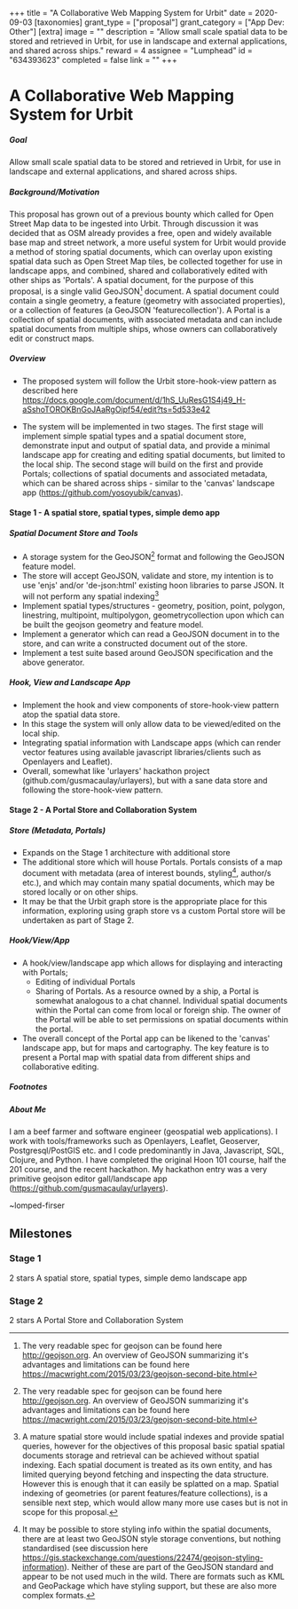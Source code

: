 +++
title = "﻿A Collaborative Web Mapping System for Urbit"
date = 2020-09-03
[taxonomies]
grant_type = ["proposal"]
grant_category = ["App Dev: Other"]
[extra]
image = ""
description = "Allow small scale spatial data to be stored and retrieved in Urbit, for use in landscape and external applications, and shared across ships."
reward = 4
assignee = "Lumphead"
id = "634393623"
completed = false
link = ""
+++

A Collaborative Web Mapping System for Urbit
==================

##### Goal


Allow small scale spatial data to be stored and retrieved in Urbit, for use in landscape and external applications, and shared across ships.

##### Background/Motivation


This proposal has grown out of a previous bounty which called for Open Street Map data to be ingested into Urbit.  Through discussion it was decided that as OSM already provides a free, open and widely available base map and street network, a more useful system for Urbit would provide a method of storing spatial documents, which can overlay upon existing spatial data such as Open Street Map tiles, be collected together for use in landscape apps, and combined, shared and collaboratively edited with other ships as 'Portals'.  A spatial document, for the purpose of this proposal, is a single valid GeoJSON[^1] document.  A spatial document could contain a single geometry, a feature (geometry with associated properties), or a collection of features (a GeoJSON 'featurecollection').  A Portal is a collection of spatial documents, with associated metadata and can include spatial documents from multiple ships, whose owners can collaboratively edit or construct maps.  

##### Overview


 * The proposed system will follow the Urbit store-hook-view pattern as described here https://docs.google.com/document/d/1hS_UuResG1S4j49_H-aSshoTOROKBnGoJAaRgOipf54/edit?ts=5d533e42

 * The system will be implemented in two stages.  The first stage will implement simple spatial types and a spatial document store, demonstrate input and output of spatial data, and provide a minimal landscape app for creating and editing spatial documents, but limited to the local ship.  The second stage will build on the first and provide Portals; collections of spatial documents and associated metadata, which can be shared across ships - similar to the 'canvas' landscape app (https://github.com/yosoyubik/canvas).

#### Stage 1 - A spatial store, spatial types, simple demo app


##### Spatial Document Store and Tools

 * A storage system for the GeoJSON[^1] format and following the GeoJSON feature model.  
 * The store will accept GeoJSON, validate and store, my intention is to use 'enjs' and/or 'de-json:html' existing hoon libraries to parse JSON.  It will not perform any spatial indexing[^2]
 * Implement spatial types/structures - geometry, position, point, polygon, linestring, multipoint, multipolygon, geometrycollection upon which can be built the geojson geometry and feature model.
 * Implement a generator which can read a GeoJSON document in to the store, and can write a constructed document out of the store.
 * Implement a test suite based around GeoJSON specification and the above generator.
 
##### Hook, View and Landscape App

 * Implement the hook and view components of store-hook-view pattern atop the spatial data store.
 * In this stage the system will only allow data to be viewed/edited on the local ship.
 * Integrating spatial information with Landscape apps (which can render vector features using available javascript libraries/clients such as Openlayers and Leaflet).
 * Overall, somewhat like 'urlayers' hackathon project (github.com/gusmacaulay/urlayers), but with a sane data store and following the store-hook-view pattern.

#### Stage 2 - A Portal Store and Collaboration System

##### Store (Metadata,  Portals)

 * Expands on the Stage 1 architecture with additional store
 * The additional store which will house Portals.  Portals consists of a map document with metadata (area of interest bounds, styling[^3], author/s etc.), and which may contain many spatial documents, which may be stored locally or on other ships.
 * It may be that the Urbit graph store is the appropriate place for this information, exploring using graph store vs a custom Portal store will be undertaken as part of Stage 2.  
 
##### Hook/View/App

* A hook/view/landscape app which allows for displaying and interacting with Portals;
   * Editing of individual Portals
   * Sharing of Portals. As a resource owned by a ship, a Portal is somewhat analogous to a chat channel. Individual spatial documents within the Portal can come from local or foreign ship.  The owner of the Portal will be able to set permissions on spatial documents within the portal.
 * The overall concept of the Portal app can be likened to the 'canvas' landscape app, but for maps and cartography.  The key feature is to present a Portal map with spatial data from different ships and collaborative editing.

##### Footnotes

[^1]: The very readable spec for geojson can be found here http://geojson.org.  An overview of GeoJSON summarizing 
it's advantages and limitations can be found here https://macwright.com/2015/03/23/geojson-second-bite.html

[^2]: A mature spatial store would include spatial indexes and provide spatial queries, however for the objectives of this proposal basic spatial spatial documents storage and retrieval can be achieved without spatial indexing.  Each spatial document is treated as its own entity, and has limited querying beyond fetching and inspecting the data structure.  However this is enough that it can easily be splatted on a map.  Spatial indexing of geometries (or parent features/feature collections), is a sensible next step, which would allow many more use cases but is not in scope for this proposal.  

[^3]: It may be possible to store styling info within the spatial documents, there are at least two GeoJSON style storage conventions, but nothing standardised (see discussion here https://gis.stackexchange.com/questions/22474/geojson-styling-information).  Neither of these are part of the GeoJSON standard and appear to be not used much in the wild.  There are formats such as KML and GeoPackage which have styling support, but these are also more complex formats.

##### About Me

I am a beef farmer and software engineer (geospatial web applications).  I work with tools/frameworks such as Openlayers, Leaflet, Geoserver, Postgresql/PostGIS etc.  and I code predominantly in Java, Javascript, SQL, Clojure, and Python.  I have completed the original Hoon 101 course, half the 201 course, and the recent hackathon.  My hackathon entry was a very primitive geojson editor gall/landscape app (https://github.com/gusmacaulay/urlayers).


~lomped-firser


## Milestones


### Stage 1 
2 stars
A spatial store, spatial types, simple demo landscape app


### Stage 2
2 stars
A Portal Store and Collaboration System

    